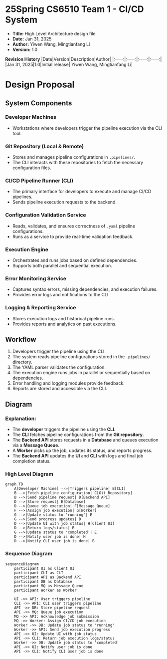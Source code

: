 # 25Spring CS6510 Team 1 - CI/CD System
- **Title:** High Level Architecture design file
- **Date:** Jan 31, 2025
- **Author:** Yiwen Wang, Mingtianfang Li
- **Version:** 1.0

**Revision History**
|Date|Version|Description|Author|
|:----:|:----:|:----:|:----:|
|Jan 31, 2025|1.0|Initial release| Yiwen Wang, Mingtianfang Li|

# Design Proposal

## System Components

### Developer Machines  
- Workstations where developers trigger the pipeline execution via the CLI tool.

### Git Repository (Local & Remote)  
- Stores and manages pipeline configurations in `.pipelines/`.  
- The CLI interacts with these repositories to fetch the necessary configuration files.

### CI/CD Pipeline Runner (CLI)  
- The primary interface for developers to execute and manage CI/CD pipelines.  
- Sends pipeline execution requests to the backend.

### Configuration Validation Service  
- Reads, validates, and ensures correctness of `.yaml` pipeline configurations.  
- Runs as a service to provide real-time validation feedback.

### Execution Engine  
- Orchestrates and runs jobs based on defined dependencies.  
- Supports both parallel and sequential execution.

### Error Monitoring Service  
- Captures syntax errors, missing dependencies, and execution failures.  
- Provides error logs and notifications to the CLI.

### Logging & Reporting Service  
- Stores execution logs and historical pipeline runs.  
- Provides reports and analytics on past executions.


## Workflow

1. Developers trigger the pipeline using the CLI.
2. The system reads pipeline configurations stored in the `.pipelines/` directory.
3. The YAML parser validates the configuration.
4. The execution engine runs jobs in parallel or sequentially based on dependencies.
5. Error handling and logging modules provide feedback.
6. Reports are stored and accessible via the CLI.

## Diagram

### Explanation:
- The **developer** triggers the pipeline using the **CLI**.
- The **CLI** fetches pipeline configurations from the **Git repository**.
- The **Backend API** stores requests in a **Database** and queues execution via a **Message Queue**.
- A **Worker** picks up the job, updates its status, and reports progress.
- The **Backend API** updates the **UI** and **CLI** with logs and final job completion status.


### High Level Diagram
```mermaid
graph TD
    A[Developer Machine] -->|Triggers pipeline| B[CLI]
    B -->|Fetch pipeline configuration| C[Git Repository]
    B -->|Send pipeline request| D[Backend API]
    D -->|Store request| E[Database]
    D -->|Queue job execution| F[Message Queue]
    F -->|Assign job execution| G[Worker]
    G -->|Update status to 'running'| E
    G -->|Send progress updates| D
    D -->|Update UI with job status| H[Client UI]
    D -->|Return logs/status| B
    G -->|Update status to 'completed'| E
    D -->|Notify user job is done| H
    D -->|Notify CLI user job is done| B
```

### Sequence Diagram
```mermaid
sequenceDiagram
    participant UI as Client UI
    participant CLI as CLI
    participant API as Backend API
    participant DB as Database
    participant MQ as Message Queue
    participant Worker as Worker

    UI ->> API: User triggers pipeline
    CLI ->> API: CLI user triggers pipeline
    API ->> DB: Store pipeline request
    API ->> MQ: Queue job execution
    MQ ->> API: Acknowledge job submission
    MQ ->> Worker: Assign CI/CD job execution
    Worker ->> DB: Update job status to 'running'
    Worker ->> API: Send job execution progress
    API ->> UI: Update UI with job status
    API ->> CLI: Return job execution logs/status
    Worker ->> DB: Update job status to 'completed'
    API ->> UI: Notify user job is done
    API ->> CLI: Notify CLI user job is done
```


